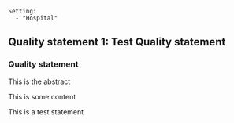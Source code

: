 
```
Setting:
  - "Hospital"
```
Quality statement 1: Test Quality statement
------------------------------------------------

### Quality statement 

This is the abstract

This is some content


This is a test statement
